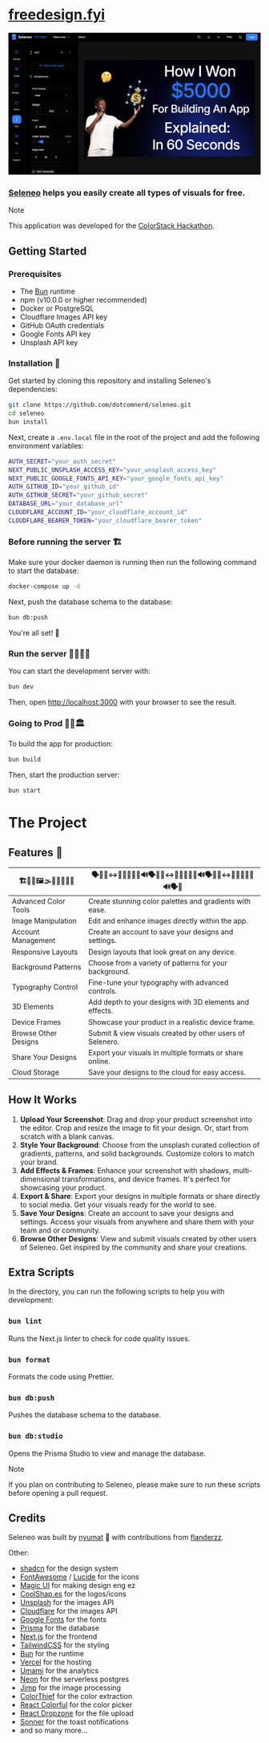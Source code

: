 # [freedesign.fyi](https://freedesign.fyi)
![freedesign.fyi](/public/studio-demo.webp)

### [Seleneo](https://freedesign.fyi/about) helps you easily create all types of visuals for free.

> [!NOTE]
> This application was developed for the [ColorStack Hackathon](https://colorstack.notion.site/winter-break-hackathon-24).

## Getting Started

### Prerequisites

- The [Bun](https://bun.sh) runtime
- npm (v10.0.0 or higher recommended)
- Docker or PostgreSQL
- Cloudflare Images API key
- GitHub OAuth credentials
- Google Fonts API key
- Unsplash API key

### Installation 🐳

Get started by cloning this repository and installing Seleneo's dependencies:

```bash
git clone https://github.com/dotcomnerd/seleneo.git
cd seleneo
bun install
```

Next, create a `.env.local` file in the root of the project and add the following environment variables:

```bash
AUTH_SECRET="your_auth_secret"
NEXT_PUBLIC_UNSPLASH_ACCESS_KEY="your_unsplash_access_key"
NEXT_PUBLIC_GOOGLE_FONTS_API_KEY="your_google_fonts_api_key"
AUTH_GITHUB_ID="your_github_id"
AUTH_GITHUB_SECRET="your_github_secret"
DATABASE_URL="your_database_url"
CLOUDFLARE_ACCOUNT_ID="your_cloudflare_account_id"
CLOUDFLARE_BEARER_TOKEN="your_cloudflare_bearer_token"
```

### Before running the server 🏗

Make sure your docker daemon is running then run the following command to start the database:

```bash
docker-compose up -d
```

Next, push the database schema to the database:

```bash
bun db:push
```

You're all set! 🎉

### Run the server 🏃🏾‍♂️💨

You can start the development server with:

```bash
bun dev
```

Then, open [http://localhost:3000](http://localhost:3000) with your browser to see the result.

### Going to Prod 👷🏿🏛️

To build the app for production:

```bash
bun build
```

Then, start the production server:

```bash
bun start
```

# The Project

## Features 🚀

| 🏗️📱🎨🖼️🌫️📸🔐🧮📏🤩       | 🗣️💬🙂‍↔️🙅🏿‍♂️🫨🙊🔊🗣️💬🙂‍↔️🙅🏿‍♂️🫨🙊🔊🗣️💬🙂‍↔️🙅🏿‍♂️🫨🙊🔊🗣️💬          |
|------------------------|----------------------------------------------------------|
| Advanced Color Tools   | Create stunning color palettes and gradients with ease.  |
| Image Manipulation     | Edit and enhance images directly within the app.         |
| Account Management     | Create an account to save your designs and settings.     |
| Responsive Layouts     | Design layouts that look great on any device.            |
| Background Patterns    | Choose from a variety of patterns for your background.   |
| Typography Control     | Fine-tune your typography with advanced controls.        |
| 3D Elements            | Add depth to your designs with 3D elements and effects.  |
| Device Frames          | Showcase your product in a realistic device frame.       |
| Browse Other Designs   | Submit & view visuals created by other users of Selenero.|
| Share Your Designs     | Export your visuals in multiple formats or share online. |
| Cloud Storage          | Save your designs to the cloud for easy access.          |

## How It Works

1. **Upload Your Screenshot**: Drag and drop your product screenshot into the editor. Crop and resize the image to fit your design. Or, start from scratch with a blank canvas.
2. **Style Your Background**: Choose from the unsplash curated collection of gradients, patterns, and solid backgrounds. Customize colors to match your brand.
3. **Add Effects & Frames**: Enhance your screenshot with shadows, multi-dimensional transformations, and device frames. It's perfect for showcasing your product.
4. **Export & Share**: Export your designs in multiple formats or share directly to social media. Get your visuals ready for the world to see.
5. **Save Your Designs**: Create an account to save your designs and settings. Access your visuals from anywhere and share them with your team and or community.
6. **Browse Other Designs**: View and submit visuals created by other users of Seleneo. Get inspired by the community and share your creations.

## Extra Scripts

In the directory, you can run the following scripts to help you with development:

### `bun lint`

Runs the Next.js linter to check for code quality issues.

### `bun format`

Formats the code using Prettier.

### `bun db:push`

Pushes the database schema to the database.

### `bun db:studio`

Opens the Prisma Studio to view and manage the database.

> [!NOTE]
> If you plan on contributing to Seleneo, please make sure to run these scripts before opening a pull request.

## Credits

Seleneo was built by [nyumat](https://github.com/nyumat) 🫨 with contributions from [flanderzz](https://github.com/Flanderzz).

Other:
- [shadcn](https://ui.shadcn.com/) for the design system
- [FontAwesome](https://fontawesome.com) / [Lucide](https://lucide.dev) for the icons
- [Magic UI](https://magicui.design/) for making design eng ez
- [CoolShap.es](https://coolshap.es) for the logos/icons
- [Unsplash](https://unsplash.com) for the images API
- [Cloudflare](https://cloudflare.com) for the images API
- [Google Fonts](https://fonts.google.com) for the fonts
- [Prisma](https://prisma.io) for the database
- [Next.js](https://nextjs.org) for the frontend
- [TailwindCSS](https://tailwindcss.com) for the styling
- [Bun](https://bun.sh) for the runtime
- [Vercel](https://vercel.com) for the hosting
- [Umami](https://umami.is) for the analytics
- [Neon](https://neon.tech/) for the serverless postgres
- [Jimp](https://github.com/oliver-moran/jimp) for the image processing
- [ColorThief](https://lokeshdhakar.com/projects/color-thief) for the color extraction
- [React Colorful](https://omgovich.github.io/react-colorful) for the color picker
- [React Dropzone](https://react-dropzone.js.org) for the file upload
- [Sonner](https://sonner.dev) for the toast notifications
- and so many more...
